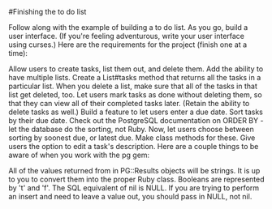 #Finishing the to do list

Follow along with the example of building a to do list. As you go, build a user interface. (If you're feeling adventurous, write your user interface using curses.) Here are the requirements for the project (finish one at a time):

Allow users to create tasks, list them out, and delete them.
Add the ability to have multiple lists. Create a List#tasks method that returns all the tasks in a particular list.
When you delete a list, make sure that all of the tasks in that list get deleted, too.
Let users mark tasks as done without deleting them, so that they can view all of their completed tasks later. (Retain the ability to delete tasks as well.)
Build a feature to let users enter a due date.
Sort tasks by their due date. Check out the PostgreSQL documentation on ORDER BY - let the database do the sorting, not Ruby.
Now, let users choose between sorting by soonest due, or latest due. Make class methods for these.
Give users the option to edit a task's description.
Here are a couple things to be aware of when you work with the pg gem:

All of the values returned from in PG::Results objects will be strings. It is up to you to convert them into the proper Ruby class.
Booleans are represented by 't' and 'f'.
The SQL equivalent of nil is NULL. If you are trying to perform an insert and need to leave a value out, you should pass in NULL, not nil.
